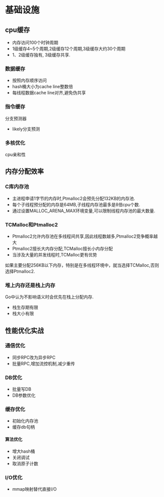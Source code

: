 # 基础设施

## cpu缓存

+ 内存访问100个时钟周期
+ 1级缓存4~5个周期,2级缓存12个周期,3级缓存大约30个周期
+ 1、2级缓存独有, 3级缓存共享.

### 数据缓存

+ 按照内存顺序访问
+ hash桶大小为cache line整数倍
+ 每线程数据cache line对齐,避免伪共享

### 指令缓存

分支预测器

+ likely分支预测

### 多核优化

cpu亲和性

## 内存分配效率

### C库内存池

+ 主进程申请1字节的内存时,Ptmalloc2会预先分配132KB的内存池.
+ 每个子线程预分配的内存是64MB,子线程内存池最多是8倍cpu个数.
+ 通过设置MALLOC_ARENA_MAX环境变量,可以限制线程内存池的最大数量.

### TCMalloc和Ptmalloc2

+ Ptmalloc2允许内存池在多线程间共享,因此线程数越多,Ptmalloc2竞争概率越大
+ Ptmalloc2擅长大内存分配,TCMalloc擅长小内存分配
+ 当涉及大量的并发线程时,TCMalloc更有优势

如果主要分配256KB以下内存，特别是在多线程环境中，就当选择TCMalloc,否则选择Ptmalloc2.

### 堆上内存还是栈上内存

Go中认为不影响语义时会优先在栈上分配内存.

+ 栈生存期有限
+ 栈大小有限


## 性能优化实战

### 通信优化

+ 同步RPC改为异步RPC
+ 批量RPC,增加流控机制,减少重传

### DB优化

+ 批量写DB  
+ DB参数优化

### 缓存优化

+ 初始化内存池
+ 缓存db句柄

#### 算法优化

+ 增大hash桶
+ 关闭调试
+ 取消原子计数

### I/O优化

+ mmap映射替代直接I/O
